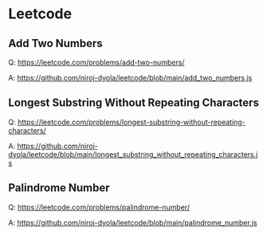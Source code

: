 # Leetcode

## Add Two Numbers

Q: https://leetcode.com/problems/add-two-numbers/

A: https://github.com/niroj-dyola/leetcode/blob/main/add_two_numbers.js

## Longest Substring Without Repeating Characters

Q: https://leetcode.com/problems/longest-substring-without-repeating-characters/

A: https://github.com/niroj-dyola/leetcode/blob/main/longest_substring_without_repeating_characters.js

## Palindrome Number

Q: https://leetcode.com/problems/palindrome-number/

A: https://github.com/niroj-dyola/leetcode/blob/main/palindrome_number.js
